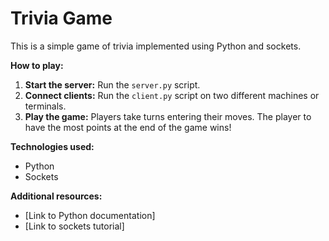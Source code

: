 # Trivia Game

This is a simple game of trivia implemented using Python and sockets.

**How to play:**
1. **Start the server:** Run the `server.py` script.
2. **Connect clients:** Run the `client.py` script on two different machines or terminals.
3. **Play the game:** Players take turns entering their moves. The player to have the most points at the end of the game wins!

**Technologies used:**
* Python
* Sockets

**Additional resources:**
* [Link to Python documentation]
* [Link to sockets tutorial]
